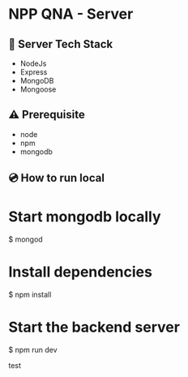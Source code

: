 # NPP QNA - Server

## :rocket: Server Tech Stack

- NodeJs
- Express
- MongoDB
- Mongoose

## :warning: Prerequisite

- node
- npm
- mongodb

## :cd: How to run local

# Start mongodb locally
$ mongod

# Install dependencies
$ npm install

# Start the backend server
$ npm run dev

test
